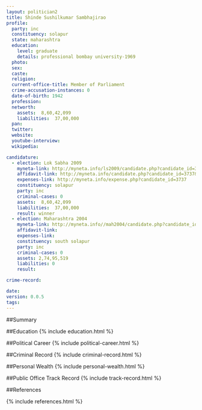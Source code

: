 ```yaml
---
layout: politician2
title: Shinde Sushilkumar Sambhajirao
profile: 
  party: inc
  constituency: solapur
  state: maharashtra
  education: 
    level: graduate
    details: professional bombay university-1969
  photo: 
  sex: 
  caste: 
  religion: 
  current-office-title: Member of Parliament
  crime-accusation-instances: 0
  date-of-birth: 1942
  profession: 
  networth: 
    assets:  8,60,42,099
    liabilities:  37,00,000
  pan: 
  twitter: 
  website: 
  youtube-interview: 
  wikipedia: 

candidature: 
  - election: Lok Sabha 2009
    myneta-link: http://myneta.info/ls2009/candidate.php?candidate_id=3737
    affidavit-link: http://myneta.info/candidate.php?candidate_id=3737&scan=original
    expenses-link: http://myneta.info/expense.php?candidate_id=3737
    constituency: solapur 
    party: inc
    criminal-cases: 0
    assets:  8,60,42,099
    liabilities:  37,00,000
    result: winner 
  - election: Maharashtra 2004
    myneta-link: http://myneta.info//mah2004/candidate.php?candidate_id=215
    affidavit-link: 
    expenses-link: 
    constituency: south solapur 
    party: inc
    criminal-cases: 0
    assets: 2,74,95,519
    liabilities: 0
    result:  

crime-record: 

date: 
version: 0.0.5
tags: 
---
```

##Summary


##Education
{% include education.html %}


##Political Career
{% include political-career.html %}


##Criminal Record
{% include criminal-record.html %}


##Personal Wealth
{% include personal-wealth.html %}


##Public Office Track Record
{% include track-record.html %}


##References


{% include references.html %}